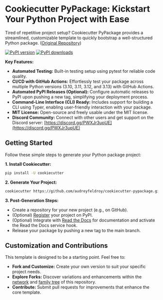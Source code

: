# Cookiecutter PyPackage: Kickstart Your Python Project with Ease

Tired of repetitive project setup? Cookiecutter PyPackage provides a streamlined, customizable template to quickly bootstrap a well-structured Python package.  ([Original Repository](https://github.com/audreyfeldroy/cookiecutter-pypackage))

[![PyPI version](https://img.shields.io/pypi/v/cookiecutter-pypackage.svg)](https://pypi.python.org/pypi/cookiecutter-pypackage)
[![PyPI downloads](https://img.shields.io/pypi/dm/cookiecutter-pypackage.svg)](https://pypi.python.org/pypi/cookiecutter-pypackage)

**Key Features:**

*   **Automated Testing:** Built-in testing setup using pytest for reliable code quality.
*   **CI/CD with GitHub Actions:**  Effortlessly test your package across multiple Python versions (3.10, 3.11, 3.12, and 3.13) with GitHub Actions.
*   **Automated PyPI Releases (Optional):**  Configure automatic releases to PyPI upon pushing a new tag, simplifying your deployment process.
*   **Command-Line Interface (CLI) Ready:**  Includes support for building a CLI using Typer, enabling user-friendly interaction with your package.
*   **MIT License:**  Open-source and freely usable under the MIT license.
*   **Discord Community:** Connect with other users and get support on the Discord server: [https://discord.gg/PWXJr3upUE](https://discord.gg/PWXJr3upUE)

## Getting Started

Follow these simple steps to generate your Python package project:

**1. Install Cookiecutter:**

```bash
pip install -U cookiecutter
```

**2. Generate Your Project:**

```bash
cookiecutter https://github.com/audreyfeldroy/cookiecutter-pypackage.git
```

**3. Post-Generation Steps:**

*   Create a repository for your new project (e.g., on GitHub).
*   (Optional) [Register](https://packaging.python.org/tutorials/packaging-projects/#uploading-the-distribution-archives) your project on PyPI.
*   (Optional) Integrate with [Read the Docs](https://readthedocs.io/) for documentation and activate the Read the Docs service hook.
*   Release your package by pushing a new tag to the main branch.

## Customization and Contributions

This template is designed to be a starting point.  Feel free to:

*   **Fork and Customize:** Create your own version to suit your specific project needs.
*   **Explore Forks:** Discover variations and enhancements within the [network](https://github.com/audreyfeldroy/cookiecutter-pypackage/network) and [family tree](https://github.com/audreyfeldroy/cookiecutter-pypackage/network/members) of this repository.
*   **Contribute:**  Submit pull requests for improvements that enhance the core template.